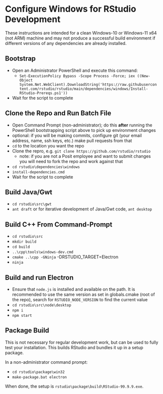 # Configure Windows for RStudio Development

These instructions are intended for a clean Windows-10 or Windows-11
x64 (not ARM) machine and may not produce a successful build environment if
different versions of any dependencies are already installed.

## Bootstrap

- Open an Administrator PowerShell and execute this command:
  - `Set-ExecutionPolicy Bypass -Scope Process -Force; iex ((New-Object System.Net.WebClient).DownloadString('https://raw.githubusercontent.com/rstudio/rstudio/main/dependencies/windows/Install-RStudio-Prereqs.ps1'))`
- Wait for the script to complete

## Clone the Repo and Run Batch File

- Open Command Prompt (non-administrator); do this **after** running the
PowerShell bootstrapping script above to pick up environment changes
- optional: if you will be making commits, configure git (your email address, name, ssh keys, etc.)
  make pull requests from that
- `cd` to the location you want the repo
- Clone the repro, e.g. `git clone https://github.com/rstudio/rstudio`
  - note: if you are not a Posit employee and want to submit changes you will
      need to fork the repo and work against that
- `cd rstudio\dependencies\windows`
- `install-dependencies.cmd`
- Wait for the script to complete

## Build Java/Gwt

- `cd rstudio\src\gwt`
- `ant draft` or for iterative development of Java/Gwt code, `ant desktop`

## Build C++ From Command-Prompt

- `cd rstudio\src`
- `mkdir build`
- `cd build`
- `..\cpp\tools\windows-dev.cmd`
- `cmake ..\cpp -GNinja` -DRSTUDIO_TARGET=Electron
- `ninja`

## Build and run Electron

- Ensure that `node.js` is installed and available on the path. It is
  recommended to use the same version as set in globals.cmake (root of the repo), search for
  `RSTUDIO_NODE_VERSION` to find the current value
- `cd rstudio\src\node\desktop`
- `npm i`
- `npm start`

## Package Build

This is not necessary for regular development work, but can be used to fully
test your installation. This builds RStudio and bundles it up in a setup package.

In a non-administrator command prompt:

- `cd rstudio\package\win32`
- `make-package.bat electron`

When done, the setup is `rstudio\package\build\RStudio-99.9.9.exe`.

